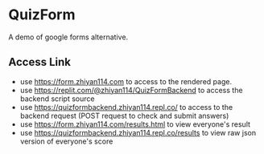# QuizForm
A demo of google forms alternative.
## Access Link
* use https://form.zhiyan114.com to access to the rendered page.
* use https://replit.com/@zhiyan114/QuizFormBackend to access the backend script source
* use https://quizformbackend.zhiyan114.repl.co/ to access to the backend request (POST request to check and submit answers)
* use https://form.zhiyan114.com/results.html to view everyone's result
* use https://quizformbackend.zhiyan114.repl.co/results to view raw json version of everyone's score
